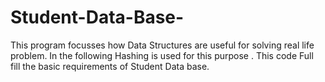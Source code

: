 # Student-Data-Base-
This program focusses how Data Structures are useful for solving real life problem. In the following Hashing is used for this purpose . This code Full fill the basic requirements of Student Data base.  
